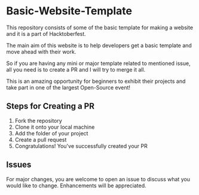 # Basic-Website-Template

This repository consists of some of the basic template for making a website and it is a part of Hacktoberfest.

The main aim of this website is to help developers get a basic template and move ahead with their work.

So if you are having any mini or major template related to mentioned issue, all you need is to create a PR and I will try to merge it all.

This is an amazing opportunity for beginners to exhibit their projects and take part in one of the largest Open-Source event!

## Steps for Creating a PR
1. Fork the repository
2. Clone it onto your local machine
2. Add the folder of your project
3. Create a pull request
4. Congratulations! You've successfully created your PR

## Issues
For major changes, you are welcome to open an issue to discuss what you would like to change. Enhancements will be appreciated.

